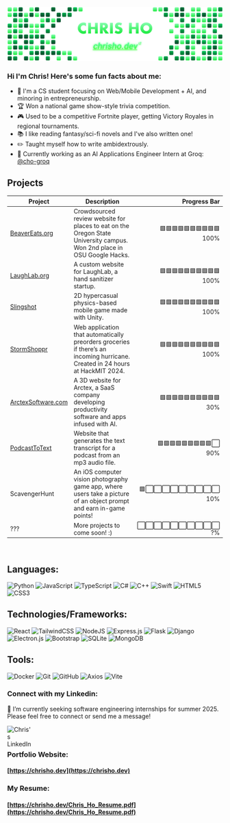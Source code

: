 [![GitHub Banner](GitHubBanner.png "GitHub Banner")](https://chrisho.dev)

### Hi I'm Chris! Here's some fun facts about me:
- 👋 I'm a CS student focusing on Web/Mobile Development + AI, and minoring in entrepreneurship.
- 🏆 Won a national game show-style trivia competition.
- 🎮 Used to be a competitive Fortnite player, getting Victory Royales in regional tournaments.
- 📚 I like reading fantasy/sci-fi novels and I've also written one!
- ✏️ Taught myself how to write ambidextrously.
- 💼 Currently working as an AI Applications Engineer Intern at Groq: [@cho-groq](https://github.com/cho-groq/)


## Projects

| Project  | Description | Progress Bar |
| ------------- |-------------|-----:|
| [BeaverEats.org](https://github.com/chostudio/Beaver-Eats)  | Crowdsourced review website for places to eat on the Oregon State University campus. Won 2nd place in OSU Google Hacks. |  🟩🟩🟩🟩🟩🟩🟩🟩🟩🟩 <br>100% |
| [LaughLab.org](https://github.com/chostudio/LaughLab)  | A custom website for LaughLab, a hand sanitizer startup. | 🟩🟩🟩🟩🟩🟩🟩🟩🟩🟩 <br>100%  |
| [Slingshot](https://github.com/chostudio/Slingshot)  | 2D hypercasual physics-based mobile game made with Unity. | 🟩🟩🟩🟩🟩🟩🟩🟩🟩🟩 <br>100%  |
| [StormShoppr](https://github.com/chostudio/StormShoppr)  | Web application that automatically preorders groceries if there’s an incoming hurricane. Created in 24 hours at HackMIT 2024. |  🟩🟩🟩🟩🟩🟩🟩🟩🟩🟩 <br>100% |
| [ArctexSoftware.com](https://arctexsoftware.com)  | A 3D website for Arctex, a SaaS company developing productivity software and apps infused with AI. | 🟩🟩🟩🟩🟩🟩🟩🟩🟩🟩 <br>30%  |
| [PodcastToText](https://github.com/chostudio/PodcastToText)  | Website that generates the text transcript for a podcast from an mp3 audio file. | 🟩🟩🟩🟩🟩🟩🟩🟩🟩⬜️ <br>90%  |
| ScavengerHunt | An iOS computer vision photography game app, where users take a picture of an object prompt and earn in-game points! | 🟩⬜️⬜️⬜️⬜️⬜️⬜️⬜️⬜️⬜️ <br>10%  |
| ???  | More projects to come soon! :) | ⬜️⬜️⬜️⬜️⬜️⬜️⬜️⬜️⬜️⬜️ <br>?%  |

<!--
| FormHelper | Website that uses computer vision to help people fill out forms faster and easier. | 🟩🟩⬜️⬜️⬜️⬜️⬜️⬜️⬜️⬜️ <br>20%  |
| [Patent Searcher GUI](https://github.com/chostudio/patentSearcherGUI)  | A custom desktop patent searcher that uses the USPTO API. | 🟩🟩🟩🟩🟩🟩🟩🟩🟩🟩 <br>100%  |
| [SMS Food Text](https://github.com/chostudio/food-sms-text)  | Sends a user a scheduled SMS text of Oregon State University's dining hall menus and hours of operations. | 🟩🟩🟩🟩🟩🟩🟩🟩🟩🟩 <br>100%  |
 | []()  | description | 🟩🟩🟩🟩🟩🟩🟩🟩🟩🟩 <br>100%  | -->

<br>

## Languages:

![Python](https://img.shields.io/badge/python-3670A0?style=for-the-badge&logo=python&logoColor=ffdd54)
![JavaScript](https://img.shields.io/badge/javascript-%23323330.svg?style=for-the-badge&logo=javascript&logoColor=%23F7DF1E)
![TypeScript](https://img.shields.io/badge/TypeScript-007ACC?style=for-the-badge&logo=typescript&logoColor=white)
![C#](https://img.shields.io/badge/C%23-239120?style=for-the-badge&logo=c-sharp&logoColor=white)
![C++](https://img.shields.io/badge/c++-%2300599C.svg?style=for-the-badge&logo=c%2B%2B&logoColor=white)
![Swift](https://img.shields.io/badge/Swift-FA7343?style=for-the-badge&logo=swift&logoColor=white)
![HTML5](https://img.shields.io/badge/html5-%23E34F26.svg?style=for-the-badge&logo=html5&logoColor=white)
![CSS3](https://img.shields.io/badge/css3-%231572B6.svg?style=for-the-badge&logo=css3&logoColor=white)


## Technologies/Frameworks:
![React](https://img.shields.io/badge/react-%2320232a.svg?style=for-the-badge&logo=react&logoColor=%2361DAFB)
![TailwindCSS](https://img.shields.io/badge/tailwindcss-%2338B2AC.svg?style=for-the-badge&logo=tailwind-css&logoColor=white)
![NodeJS](https://img.shields.io/badge/node.js-6DA55F?style=for-the-badge&logo=node.js&logoColor=white)
![Express.js](https://img.shields.io/badge/express.js-%23404d59.svg?style=for-the-badge&logo=express&logoColor=%2361DAFB)
![Flask](https://img.shields.io/badge/flask-%23000.svg?style=for-the-badge&logo=flask&logoColor=white)
![Django](https://img.shields.io/badge/django-%23092E20.svg?style=for-the-badge&logo=django&logoColor=white)
![Electron.js](https://img.shields.io/badge/Electron-191970?style=for-the-badge&logo=Electron&logoColor=white)
![Bootstrap](https://img.shields.io/badge/bootstrap-%238511FA.svg?style=for-the-badge&logo=bootstrap&logoColor=white)
![SQLite](https://img.shields.io/badge/sqlite-%2307405e.svg?style=for-the-badge&logo=sqlite&logoColor=white)
![MongoDB](https://img.shields.io/badge/MongoDB-%234ea94b.svg?style=for-the-badge&logo=mongodb&logoColor=white)

## Tools:
![Docker](https://img.shields.io/badge/docker-%230db7ed.svg?style=for-the-badge&logo=docker&logoColor=white)
![Git](https://img.shields.io/badge/git-%23F05033.svg?style=for-the-badge&logo=git&logoColor=white)
![GitHub](https://img.shields.io/badge/github-%23121011.svg?style=for-the-badge&logo=github&logoColor=white)
![Axios](https://img.shields.io/badge/axios-671ddf?&style=for-the-badge&logo=axios&logoColor=white)
![Vite](https://img.shields.io/badge/vite-%23646CFF.svg?style=for-the-badge&logo=vite&logoColor=white)

<!--
## Design + Misc:
![Adobe Creative Cloud](https://img.shields.io/badge/Adobe%20Creative%20Cloud-DA1F26.svg?style=for-the-badge&logo=Adobe%20Creative%20Cloud&logoColor=white)
![Adobe Photoshop](https://img.shields.io/badge/adobe%20photoshop-%2331A8FF.svg?style=for-the-badge&logo=adobe%20photoshop&logoColor=white)
![Aseprite](https://img.shields.io/badge/Aseprite-FFFFFF?style=for-the-badge&logo=Aseprite&logoColor=#7D929E)
![Affinity Designer](https://img.shields.io/badge/affinity%20desginer-%231B72BE.svg?style=for-the-badge&logo=affinity-designer&logoColor=white)
![Affinity Photo](https://img.shields.io/badge/affinityphoto-%237E4DD2.svg?style=for-the-badge&logo=affinity-photo&logoColor=white)
![Blender](https://img.shields.io/badge/blender-%23F5792A.svg?style=for-the-badge&logo=blender&logoColor=white)
![Figma](https://img.shields.io/badge/figma-%23F24E1E.svg?style=for-the-badge&logo=figma&logoColor=white)
![Framer](https://img.shields.io/badge/Framer-black?style=for-the-badge&logo=framer&logoColor=blue)
-->

### Connect with my Linkedin:
💬 I’m currently seeking software engineering internships for summer 2025. Please feel free to connect or send me a message!

<a href="https://www.linkedin.com/in/chris-ho-/"> 
  <img align="left" alt="Chris's LinkedIn" width="60px" src="https://upload.wikimedia.org/wikipedia/commons/8/81/LinkedIn_icon.svg"/>
</a>

<br>
<br>

### Portfolio Website:
#### [https://chrisho.dev](https://chrisho.dev)

### My Resume:
#### [https://chrisho.dev/Chris_Ho_Resume.pdf](https://chrisho.dev/Chris_Ho_Resume.pdf)

<!--
Add Resume Link Button & send to online host copy no need download


Add portfolio Link button

Here are some ideas to get you started:

- 🔭 I’m currently working on ...
- 🌱 I’m currently learning ...
- 👯 I’m looking to collaborate on ...
- 🤔 I’m looking for help with ...
- 💬 Ask me about ...
- 📫 How to reach me: ...
- 😄 Pronouns: ...
- ⚡ Fun fact: ...
-->
